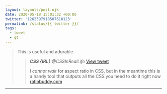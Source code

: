 ```yaml
---
layout: layouts/post.njk
date: 2020-05-18 15:01:32 +00:00
twitter: '1262397918507610123'
permalink: /status/{{ twitter }}/
tags: 
  - tweet
  - qt
---
```


> This is useful and adorable. 
> 
> > <cite>**CSS {IRL}** @CSSInRealLife</cite> [View tweet](https://twitter.com/CSSInRealLife/status/1262327592247492610)
> > 
> > I *cannot wait* for aspect ratio in CSS, but in the meantime this is a handy tool that outputs all the CSS you need to do it right now [ratiobuddy.com](https://ratiobuddy.com)

---
